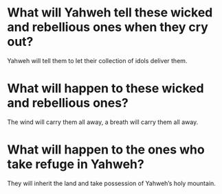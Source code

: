 # What will Yahweh tell these wicked and rebellious ones when they cry out?

Yahweh will tell them to let their collection of idols deliver them.

# What will happen to these wicked and rebellious ones?

The wind will carry them all away, a breath will carry them all away.

# What will happen to the ones who take refuge in Yahweh?

They will inherit the land and take possession of Yahweh’s holy mountain.
